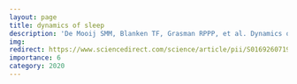 ```yaml
---
layout: page
title: dynamics of sleep
description: 'De Mooij SMM, Blanken TF, Grasman RPPP, et al. Dynamics of sleep: Exploring critical transitions and early warning signals. Comput Methods Programs Biomed'
img: 
redirect: https://www.sciencedirect.com/science/article/pii/S0169260719319108
importance: 6
category: 2020
---
```




